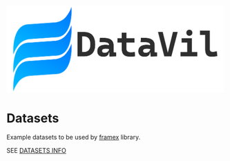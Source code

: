 ![DataVil](.github/banner_dv_v2.png)
# Datasets

Example datasets to be used by [framex](https://github.com/Zaf4/framex) library.

SEE [DATASETS INFO](datasets_info.csv)
